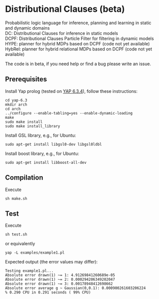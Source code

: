 # Distributional Clauses (beta)
Probabilistic logic language for inference, planning and learning in static and dynamic domains  
DC: Distributional Clauses for inference in static models  
DCPF: Distributional Clauses Particle Filter for filtering in dynamic models  
HYPE: planner for hybrid MDPs based on DCPF (code not yet available)  
HybRel: planner for hybrid relational MDPs based on DCPF (code not yet available)   

The code is in beta, if you need help or find a bug please write an issue.

## Prerequisites
Install Yap prolog (tested on [YAP 6.3.4](https://github.com/vscosta/yap-6.3/archive/master.zip)), follow these instructions:
```
cd yap-6.3
mkdir arch
cd arch
../configure --enable-tabling=yes --enable-dynamic-loading
make
sudo make install
sudo make install_library
```

Install GSL library, e.g., for Ubuntu:
```
sudo apt-get install libgsl0-dev libgsl0ldbl
```
Install boost library, e.g., for Ubuntu:
```
sudo apt-get install libboost-all-dev
```

## Compilation
Execute
```
sh make.sh
```
## Test
Execute
```
sh test.sh
```
or equivalently
```
yap -L examples/example1.pl
```
Expected output (the error values may differ):
```
Testing example1.pl...
Absolute error drawn(1) ~= 1: 4.91269841260689e-05
Absolute error drawn(1) ~= 2: 0.000294206349202047
Absolute error drawn(1) ~= 3: 0.00178948412698662
Absolute error average g ~ Gaussian(0,0.1): 0.000900261603206224
% 0.290 CPU in 0.291 seconds ( 99% CPU)
```